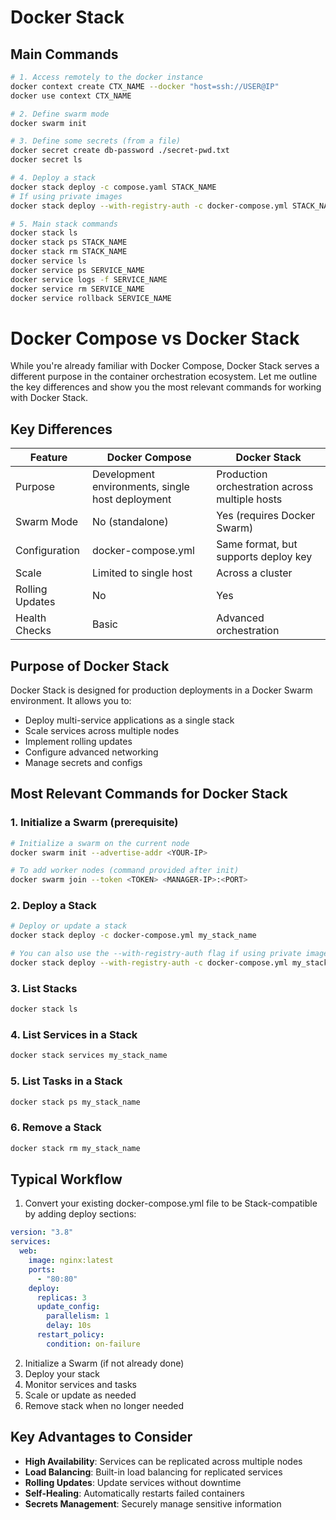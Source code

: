 # Docker Stack

## Main Commands

```bash
# 1. Access remotely to the docker instance
docker context create CTX_NAME --docker "host=ssh://USER@IP"
docker use context CTX_NAME

# 2. Define swarm mode
docker swarm init

# 3. Define some secrets (from a file)
docker secret create db-password ./secret-pwd.txt
docker secret ls

# 4. Deploy a stack
docker stack deploy -c compose.yaml STACK_NAME
# If using private images
docker stack deploy --with-registry-auth -c docker-compose.yml STACK_NAME

# 5. Main stack commands
docker stack ls
docker stack ps STACK_NAME
docker stack rm STACK_NAME
docker service ls
docker service ps SERVICE_NAME
docker service logs -f SERVICE_NAME
docker service rm SERVICE_NAME
docker service rollback SERVICE_NAME

```

# Docker Compose vs Docker Stack

While you're already familiar with Docker Compose, Docker Stack serves a different purpose in the container orchestration ecosystem. Let me outline the key differences and show you the most relevant commands for working with Docker Stack.

## Key Differences

| Feature         | Docker Compose                                   | Docker Stack                                   |
| --------------- | ------------------------------------------------ | ---------------------------------------------- |
| Purpose         | Development environments, single host deployment | Production orchestration across multiple hosts |
| Swarm Mode      | No (standalone)                                  | Yes (requires Docker Swarm)                    |
| Configuration   | docker-compose.yml                               | Same format, but supports deploy key           |
| Scale           | Limited to single host                           | Across a cluster                               |
| Rolling Updates | No                                               | Yes                                            |
| Health Checks   | Basic                                            | Advanced orchestration                         |

## Purpose of Docker Stack

Docker Stack is designed for production deployments in a Docker Swarm environment. It allows you to:

- Deploy multi-service applications as a single stack
- Scale services across multiple nodes
- Implement rolling updates
- Configure advanced networking
- Manage secrets and configs

## Most Relevant Commands for Docker Stack

### 1. Initialize a Swarm (prerequisite)

```bash
# Initialize a swarm on the current node
docker swarm init --advertise-addr <YOUR-IP>

# To add worker nodes (command provided after init)
docker swarm join --token <TOKEN> <MANAGER-IP>:<PORT>
```

### 2. Deploy a Stack

```bash
# Deploy or update a stack
docker stack deploy -c docker-compose.yml my_stack_name

# You can also use the --with-registry-auth flag if using private images
docker stack deploy --with-registry-auth -c docker-compose.yml my_stack_name
```

### 3. List Stacks

```bash
docker stack ls
```

### 4. List Services in a Stack

```bash
docker stack services my_stack_name
```

### 5. List Tasks in a Stack

```bash
docker stack ps my_stack_name
```

### 6. Remove a Stack

```bash
docker stack rm my_stack_name
```

## Typical Workflow

1. Convert your existing docker-compose.yml file to be Stack-compatible by adding deploy sections:

```yaml
version: "3.8"
services:
  web:
    image: nginx:latest
    ports:
      - "80:80"
    deploy:
      replicas: 3
      update_config:
        parallelism: 1
        delay: 10s
      restart_policy:
        condition: on-failure
```

2. Initialize a Swarm (if not already done)
3. Deploy your stack
4. Monitor services and tasks
5. Scale or update as needed
6. Remove stack when no longer needed

## Key Advantages to Consider

- **High Availability**: Services can be replicated across multiple nodes
- **Load Balancing**: Built-in load balancing for replicated services
- **Rolling Updates**: Update services without downtime
- **Self-Healing**: Automatically restarts failed containers
- **Secrets Management**: Securely manage sensitive information
